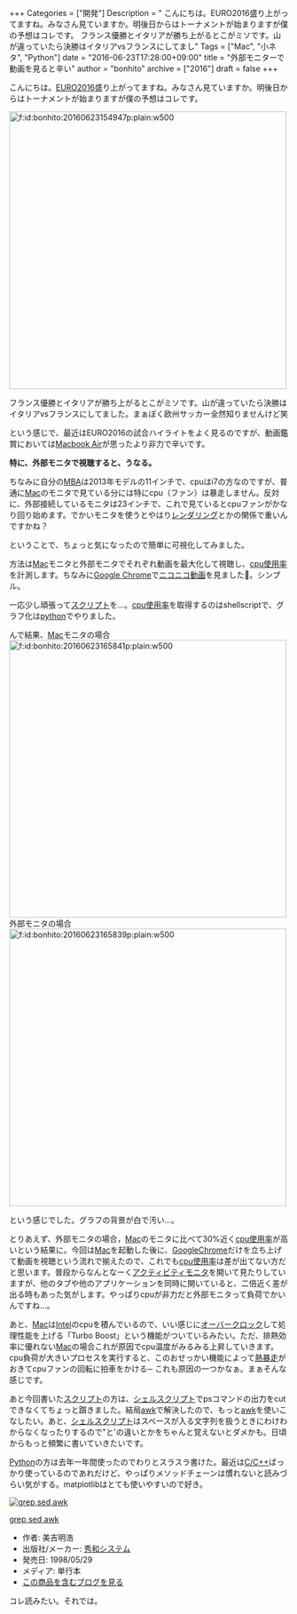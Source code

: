 +++
Categories = ["開発"]
Description = " こんにちは。EURO2016盛り上がってますね。みなさん見ていますか。明後日からはトーナメントが始まりますが僕の予想はコレです。    フランス優勝とイタリアが勝ち上がるとこがミソです。山が違っていたら決勝はイタリアvsフランスにしてまし"
Tags = ["Mac", "小ネタ", "Python"]
date = "2016-06-23T17:28:00+09:00"
title = "外部モニターで動画を見ると辛い"
author = "bonhito"
archive = ["2016"]
draft = false
+++

<body>
<p>こんにちは。<a href="http://jp.uefa.com/uefaeuro/season=2016/standings/index.html">EURO2016</a>盛り上がってますね。みなさん見ていますか。明後日からはトーナメントが始まりますが僕の予想はコレです。</p>

<p><span itemscope itemtype="http://schema.org/Photograph"><img src="https://cdn-ak.f.st-hatena.com/images/fotolife/b/bonhito/20160623/20160623154947.png" alt="f:id:bonhito:20160623154947p:plain:w500" title="f:id:bonhito:20160623154947p:plain:w500" class="hatena-fotolife" style="width:500px" itemprop="image"></span></p>

<p>フランス優勝とイタリアが勝ち上がるとこがミソです。山が違っていたら決勝はイタリアvsフランスにしてました。まぁぼく欧州サッカー全然知りませんけど笑</p>

<p>という感じで、最近はEURO2016の試合ハイライトをよく見るのですが、動画鑑賞においては<a class="keyword" href="http://d.hatena.ne.jp/keyword/Macbook%20Air">Macbook Air</a>が思ったより非力で辛いです。</p>

<p><b>特に、外部モニタで視聴すると、うなる。</b></p>

<p>ちなみに自分の<a class="keyword" href="http://d.hatena.ne.jp/keyword/MBA">MBA</a>は2013年モデルの11インチで、cpuはi7の方なのですが、普通に<a class="keyword" href="http://d.hatena.ne.jp/keyword/Mac">Mac</a>のモニタで見ている分には特にcpu（ファン）は暴走しません。反対に、外部接続しているモニタは23インチで、これで見ているとcpuファンがかなり回り始めます。でかいモニタを使うとやはり<a class="keyword" href="http://d.hatena.ne.jp/keyword/%A5%EC%A5%F3%A5%C0%A5%EA%A5%F3%A5%B0">レンダリング</a>とかの関係で重いんですかね？</p>

<p>ということで、ちょっと気になったので簡単に可視化してみました。</p>

<p>方法は<a class="keyword" href="http://d.hatena.ne.jp/keyword/Mac">Mac</a>モニタと外部モニタでそれぞれ動画を最大化して視聴し、<a class="keyword" href="http://d.hatena.ne.jp/keyword/cpu%BB%C8%CD%D1%CE%A8">cpu使用率</a>を計測します。ちなみに<a class="keyword" href="http://d.hatena.ne.jp/keyword/Google%20Chrome">Google Chrome</a>で<a class="keyword" href="http://d.hatena.ne.jp/keyword/%A5%CB%A5%B3%A5%CB%A5%B3%C6%B0%B2%E8">ニコニコ動画</a>を見ました🍺。シンプル。</p>

<p>一応少し頑張って<a class="keyword" href="http://d.hatena.ne.jp/keyword/%A5%B9%A5%AF%A5%EA%A5%D7%A5%C8">スクリプト</a>を…。<a class="keyword" href="http://d.hatena.ne.jp/keyword/cpu%BB%C8%CD%D1%CE%A8">cpu使用率</a>を取得するのはshellscriptで、グラフ化は<a class="keyword" href="http://d.hatena.ne.jp/keyword/python">python</a>でやりました。</p>

<script src="https://gist.github.com/piyo56/9c752c7704845a154fd4036202309464.js"></script>


<p>んで結果、<a class="keyword" href="http://d.hatena.ne.jp/keyword/Mac">Mac</a>モニタの場合
<span itemscope itemtype="http://schema.org/Photograph"><img src="https://cdn-ak.f.st-hatena.com/images/fotolife/b/bonhito/20160623/20160623165841.png" alt="f:id:bonhito:20160623165841p:plain:w500" title="f:id:bonhito:20160623165841p:plain:w500" class="hatena-fotolife" style="width:500px" itemprop="image"></span>
外部モニタの場合
<span itemscope itemtype="http://schema.org/Photograph"><img src="https://cdn-ak.f.st-hatena.com/images/fotolife/b/bonhito/20160623/20160623165839.png" alt="f:id:bonhito:20160623165839p:plain:w500" title="f:id:bonhito:20160623165839p:plain:w500" class="hatena-fotolife" style="width:500px" itemprop="image"></span></p>

<p>という感じでした。グラフの背景が白で汚い…。</p>

<p>とりあえず、外部モニタの場合，<a class="keyword" href="http://d.hatena.ne.jp/keyword/Mac">Mac</a>のモニタに比べて30%近く<a class="keyword" href="http://d.hatena.ne.jp/keyword/cpu%BB%C8%CD%D1%CE%A8">cpu使用率</a>が高いという結果に。今回は<a class="keyword" href="http://d.hatena.ne.jp/keyword/Mac">Mac</a>を起動した後に、<a class="keyword" href="http://d.hatena.ne.jp/keyword/GoogleChrome">GoogleChrome</a>だけを立ち上げて動画を視聴という流れで揃えたので、これでも<a class="keyword" href="http://d.hatena.ne.jp/keyword/cpu%BB%C8%CD%D1%CE%A8">cpu使用率</a>は差が出てない方だと思います。普段からなんとなーく<a class="keyword" href="http://d.hatena.ne.jp/keyword/%A5%A2%A5%AF%A5%C6%A5%A3%A5%D3%A5%C6%A5%A3%A5%E2%A5%CB%A5%BF">アクティビティモニタ</a>を開いて見たりしていますが、他のタブや他のアプリケーションを同時に開いていると、二倍近く差が出る時もあった気がします。やっぱりcpuが非力だと外部モニタって負荷でかいんですね…。</p>

<p>あと、<a class="keyword" href="http://d.hatena.ne.jp/keyword/Mac">Mac</a>は<a class="keyword" href="http://d.hatena.ne.jp/keyword/Intel">Intel</a>のcpuを積んでいるので、いい感じに<a class="keyword" href="http://d.hatena.ne.jp/keyword/%A5%AA%A1%BC%A5%D0%A1%BC%A5%AF%A5%ED%A5%C3%A5%AF">オーバークロック</a>して処理性能を上げる「Turbo Boost」という機能がついているみたい。ただ、排熱効率に優れない<a class="keyword" href="http://d.hatena.ne.jp/keyword/Mac">Mac</a>の場合これが原因でcpu温度がみるみる上昇していきます。cpu負荷が大きいプロセスを実行すると、このおせっかい機能によって<a class="keyword" href="http://d.hatena.ne.jp/keyword/%C7%AE%CB%BD%C1%F6">熱暴走</a>がおきてcpuファンの回転に拍車をかける─ これも原因の一つかなぁ。まぁそんな感じです。</p>

<p>あと今回書いた<a class="keyword" href="http://d.hatena.ne.jp/keyword/%A5%B9%A5%AF%A5%EA%A5%D7%A5%C8">スクリプト</a>の方は、<a class="keyword" href="http://d.hatena.ne.jp/keyword/%A5%B7%A5%A7%A5%EB%A5%B9%A5%AF%A5%EA%A5%D7%A5%C8">シェルスクリプト</a>でpsコマンドの出力をcutできなくてちょっと躓きました。結局<a class="keyword" href="http://d.hatena.ne.jp/keyword/awk">awk</a>で解決したので、もっと<a class="keyword" href="http://d.hatena.ne.jp/keyword/awk">awk</a>を使いこなしたい。あと、<a class="keyword" href="http://d.hatena.ne.jp/keyword/%A5%B7%A5%A7%A5%EB%A5%B9%A5%AF%A5%EA%A5%D7%A5%C8">シェルスクリプト</a>はスペースが入る文字列を扱うときにわけわからなくなったりするので"と'の違いとかをちゃんと覚えないとダメかも。日頃からもっと頻繁に書いていきたいです。</p>

<p><a class="keyword" href="http://d.hatena.ne.jp/keyword/Python">Python</a>の方は去年一年間使ったのでわりとスラスラ書けた。最近は<a class="keyword" href="http://d.hatena.ne.jp/keyword/C/C%2B%2B">C/C++</a>ばっかり使っているのであれだけど、やっぱりメソッドチェーンは慣れないと読みづらい気がする。matplotlibはとても使いやすいので好き。</p>

<p></p>
<div class="hatena-asin-detail">
<a href="http://www.amazon.co.jp/exec/obidos/ASIN/4879667943/hatena-blog-22/"><img src="http://ecx.images-amazon.com/images/I/21QeHe0bIqL._SL160_.jpg" class="hatena-asin-detail-image" alt="grep,sed,awk" title="grep,sed,awk"></a><div class="hatena-asin-detail-info">
<p class="hatena-asin-detail-title"><a href="http://www.amazon.co.jp/exec/obidos/ASIN/4879667943/hatena-blog-22/">grep,sed,awk</a></p>
<ul>
<li>
<span class="hatena-asin-detail-label">作者:</span> 美吉明浩</li>
<li>
<span class="hatena-asin-detail-label">出版社/メーカー:</span> <a class="keyword" href="http://d.hatena.ne.jp/keyword/%BD%A8%CF%C2%A5%B7%A5%B9%A5%C6%A5%E0">秀和システム</a>
</li>
<li>
<span class="hatena-asin-detail-label">発売日:</span> 1998/05/29</li>
<li>
<span class="hatena-asin-detail-label">メディア:</span> 単行本</li>
<li><a href="http://d.hatena.ne.jp/asin/4879667943/hatena-blog-22" target="_blank">この商品を含むブログを見る</a></li>
</ul>
</div>
<div class="hatena-asin-detail-foot"></div>
</div>

<p>コレ読みたい。それでは。</p>
</body>
